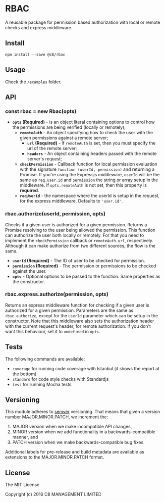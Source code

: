# RBAC
A reusable package for permission based authorization with local or remote checks and express middleware.

## Install
```
npm install --save @c8/rbac
```

## Usage
Check the `/examples` folder.

## API
### const rbac = new Rbac(opts)
 * **`opts` (Required)** -  is an object literal containing options to control how the permissions are being verified (locally or remotely);
   * **`remoteAuth`** - An object specifying how to check the user with the given permissions against a remote server;
     * **`url` (Required)** - If `remoteAuth` is set, then you must specify the url of the remote server;
     * **`headers`** - An object containing headers passed with the remote server's request;
   * **`checkPermission`** - Callback function for local permission evaluation with the signature `function (userId, permission)` and returning a Promise. If you're using the Expressjs middleware, `userId` will be the same as `req.user.id` and `permission` the string or array setup in the middleware. If `opts.remoteAuth` is not set, then this property is **required**.
   * **`reqUserId`** - the namespace where the userId is setup in the request, for the express middleware. Defaults to `'user.id'`.

### rbac.authorize(userId, permission, opts)
   Checks if a given user is authorized for a given permission. Returns a Promise resolving to the user being allowed the
   permission. This function can authorize the user both locally or remotely. For that you need to implement the `checkPermission`
   callback or `remoteAuth.url`, respectively. Although it can make authorize from two different sources, the flow
   is the same.
   * **`userId` (Required)** - The ID of user to be checked for permission.
   * **`permission` (Required)** - The permission or permissions to be checked against the user.
   * **`opts`** - Optional options to be passed to the function. Same properties as the constructor.

### rbac.express.authorize(permission, opts)
 Returns an express middleware function for checking if a given user is authorized for a given permission.
 Parameters are the same as `rbac.authorize`, except for the `userId` parameter which can be setup in the constructor. Note
 that this middleware also sets the authorization header with the current request's header, for remote authorization. If you
 don't want this behaviour, set it to `undefined` in `opts`.

## Tests

The following commands are available:
+ `coverage` for running code coverage with Istanbul (it shows the report at the bottom)
+ `standard` for code style checks with Standardjs
+ `test` for running Mocha tests

## Versioning
This module adheres to [semver](http://semver.org/) versioning. That means that given a version number MAJOR.MINOR.PATCH, we increment the:

1. MAJOR version when we make incompatible API changes,
2. MINOR version when we add functionality in a backwards-compatible manner, and
3. PATCH version when we make backwards-compatible bug fixes.

Additional labels for pre-release and build metadata are available as extensions to the MAJOR.MINOR.PATCH format.

## License
The MIT License

Copyright (c) 2016 C8 MANAGEMENT LIMITED
